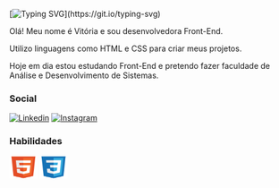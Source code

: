 [![Typing SVG](https://readme-typing-svg.demolab.com?font=Arial&weight=600&size=25&pause=1000&color=4e71ee&random=false&width=435&height=40&lines=Ol%C3%A1%2C+eu+sou+a+Vitória+Soares!)](https://git.io/typing-svg)

<p align="left">Olá! Meu nome é Vitória e sou desenvolvedora Front-End.</p>
  
<p align="left">Utilizo linguagens como HTML e CSS para criar meus projetos. </p>

<p align="left">Hoje em dia estou estudando Front-End e pretendo fazer faculdade de Análise e Desenvolvimento de Sistemas.</p>

<h3 align="left">Social</h3>

[![Linkedin](https://img.shields.io/badge/LinkedIn-0077B5?style=for-the-badge&logo=linkedin&logoColor=white)](https://www.linkedin.com/in/vit%C3%B3ria-soares-183a07168/)
[![Instagram](https://img.shields.io/badge/Instagram-E4405F?style=for-the-badge&logo=instagram&logoColor=white)](https://www.instagram.com/vitoria_soh/)

<h3 align="left">Habilidades</h3>

<div style="display: inline_block">
  
  <img align="center" alt="HTML" height="40" width="50" src="https://raw.githubusercontent.com/devicons/devicon/master/icons/html5/html5-original.svg">
  <img align="center" alt="CSS" height="40" width="50" src="https://raw.githubusercontent.com/devicons/devicon/master/icons/css3/css3-original.svg">
  
</div>
